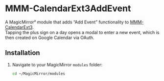 # MMM-CalendarExt3AddEvent

A MagicMirror² module that adds “Add Event” functionality to [MMM-CalendarExt3](https://github.com/MMM-CalendarExt3/MMM-CalendarExt3).  
Tapping the plus sign on a day opens a modal to enter a new event, which is then created on Google Calendar via OAuth.

## Installation

1. Navigate to your MagicMirror `modules` folder:
   ```bash
   cd ~/MagicMirror/modules

